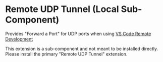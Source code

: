 # Remote UDP Tunnel (Local Sub-Component)

Provides "Forward a Port" for UDP ports when using [VS Code Remote Development](https://code.visualstudio.com/docs/remote/remote-overview)

This extension is a sub-component and not meant to be installed directly. Please install the primary "Remote UDP Tunnel" extension.
